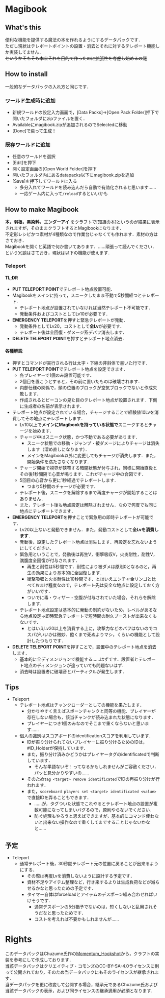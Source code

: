 # Magibook

## What's this

便利な機能を提供する魔法の本を作れるようにするデータパックです．  
ただし現状はテレポートポイントの設置・消去とそれに対するテレポート機能しか実装してません．  
~~というかそもそも本来それを目的で作ったのに拡張性を考慮し始めるの謎~~

## How to install

一般的なデータパックの入れ方と同じです．

### ワールド生成時に追加

- 新規ワールドの設定入力画面で，[Data Packs]→[Open Pack Folder]押下で開いたフォルダにzipファイルを置く．
- Availableにmagibook.zipが追加されるのでSelectedに移動
- [Done]で戻って生成！

### 既存ワールドに追加

- 任意のワールドを選択
- [Edit]を押下
- 開く設定画面の[Open World Folder]を押下
- 開いたフォルダ内にあるdatapacks以下にmagibook.zipを追加
- [Save]を押下してワールドに入る
  - 多分入れてワールドを読み込んだら自動で有効化されると思います……
  - 一応ゲーム内に入って`/reload`するといいかも

## How to make Magibook

**本，羽根，黒染料，エンダーアイ** をクラフトで[知識の本]というのが結果に表示されますが，そのままクラフトするとMagibookになります．  
不定形レシピかつ素材が4種類なので作業台じゃなくても作れます．素材の方はさておき．  
Magibookを開くと英語で何か書いてあります．……頑張って読んでください．  
という冗談はさておき，現状は以下の機能が使えます．

### Teleport

#### TL;DR

- **PUT TELEPORT POINT**でテレポート地点設置可能．
- Magibookをメインに持って，スニークしたまま不動で5秒間経つとテレポート．
  - テレポート地点が設置されていなければ当然テレポート不可能です．
  - 発動条件およびコストとしてLv10が必要です．
- **EMERGENCY TELEPORT**を押すと緊急テレポートが発動．
  - 発動条件としてLv20，コストとして**全Lv**が必要です．
  - テレポート後は全回復・ダメージ系デバフ消去します．
- **DELETE TELEPORT POINT**を押すとテレポート地点消去．

#### 各種解説

- 押すとコマンドが実行される行は太字・下線の非斜体で書いた行です．
- **PUT TELEPORT POINT**でテレポート地点を設定できます．
  - 各プレイヤーで1個のみ設置可能です．
  - 2個目を置こうとすると，その前に置いたものは破壊されます．
  - 内部仕様の関係で，頭の位置のブロックが空気ブロックでないと作成失敗します．
  - 作成されるとビーコンの見た目のテレポート地点が設置されます．下側に生成者の名前が表示されます．
- テレポート地点が設定されている場合，チャージすることで経験値10Lvを消費してその地点にテレポートします．
  - Lv10以上で**メインにMagibookを持っている状態で**スニークするとチャージを始めます．
  - チャージ中はスニーク状態，かつ不動である必要があります．
    - スニーク状態での移動・ジャンプ・被ダメージによりチャージは消失します（溜め直しになります）．
    - メインをMagibook以外に変更してもチャージが消失します．また，開始条件を満たさなくなります．
  - チャージ開始で視界が狭窄する暗闇状態が付与され，同様に開始直後とその後1秒間隔で心音が鳴ります．これがチャージ中の合図です．
  - 5回目の心音から更に1秒経過でテレポートします．
    - つまり5秒間のチャージが必要です．
  - テレポート後，スニークを解除するまで再度チャージが開始することはありません．
  - また，テレポート後も地点設定は解除されません．なので何度でも同じ地点にテレポートできます．
- **EMERGENCY TELEPORT**を押すことで緊急用の即時テレポートが可能です．
  - Lv20以上ないと発動できません．また，発動コストとして**全Lvを消費します**．
  - 発動後，設定したテレポート地点は消失します．再設定を忘れないようにしてください．
  - 緊急用ということで，発動後は再生Ⅴ，衝撃吸収Ⅴ，火炎耐性，耐性Ⅴ，満腹度全回復が付与されます．
    - 再生と耐性は5秒間です．耐性により被ダメは原則0となるのと，再生の効果により基本的に全回復します．
    - 衝撃吸収と火炎耐性は10秒間です．とはいえエンチャ金リンゴと比べておまけ程度なので，テレポート先は安全な地点に設定しておく方がいいです．
    - ついでに毒・ウィザー・空腹が付与されていた場合，それらを解除します．
  - テレポート地点設定は基本的に発動の制約がないため，レベルがあるなら地点設定→即時緊急テレポートで短時間の耐久ブーストが出来なくもないです．
    - とはいえLv20以上を消費する上に，攻撃力などのバフはないのでコスパがいいかは微妙．飽くまで死ぬよりマシ，くらいの機能として設計したつもりです．
- **DELETE TELEPORT POINT**を押すことで，設置中のテレポート地点を消去します．
  - 基本的に全ディメンジョンで機能する……はずです．設置者とテレポート地点のディメンジョンが違っていても問題ないはず．
  - 消去時は設置者に破壊音とパーティクルが発生します．

## Tips

- Teleport
  - テレポート地点はチャンクローダーとしての機能を果たします．
    - 分かりやすく言えばスポーンチャンクと同等の機能．プレイヤーが存在しない場合も，該当チャンクが読み込まれた状態になります．
    - プレイヤーにつき1個のみなのでそこまで重くならないと思います……
  - 個人の識別はスコアボードのidentificationスコアを利用しています．
    - IDが振り分けられてないプレイヤーに振り分けるためのIDは，#ID_Holderが保持しています．
    - また，振り分け済みかどうかはプレイヤータグのidentificatedで判断しています．
      - そんな単語ないぞ！ってなるかもしれませんがご容赦ください．パッと見分かりやすいの……
    - そのため`tag <target> remove identificated`でIDの再振り分けが行われます．
    - また，`scoreboard players set <target> identificated <value>`で直接IDを弄ることもできます．
      - ……が，タグついた状態でこれやるとテレポート地点の設置が複数可能になってしまいバグるので，原則やらないでください．
      - 防ぐ処理もやろうと思えばできますが，基本的にコマンド使わないと出来ない操作なので重くしてまですることじゃないかなと……

## 予定

- Teleport
  - 通常テレポート後，30秒間テレポート元の位置に戻ることが出来るようにする．
    - その際は再度Lvを消費しないように設計する予定です．
    - 資材不足やアイテム整理など，行き来するよりは生成負荷などが減らせるかなと思ったための予定です．
    - タイマー自体はforceloadとアイテムのデスポーン組み合わせればいけそうです．
      - 通常デスポーンの5分猶予でないのは，短くしないと乱用されそうだなと思ったためです．
      - コストを考えれば不要かもしれませんが……

# Rights
このデータパックはChuzume氏作の[Momentum_Hookshot](https://github.com/Chuzume/Momentum-Hookshot)から，クラフトの実装を参考にして作成しております．  
当該データパックはクリエイティブ・コモンズのCC-BY-SA-4.0ライセンスに則って公開されており，そのため当データパックにもそのライセンスが継承されます．  
当データパックを更に改変して公開する場合，継承元であるChuzume氏および当該データパックの表示，および同ライセンスの継承適用が必須となります．
